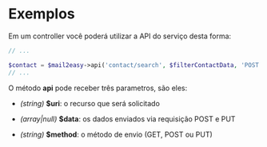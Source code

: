 # Exemplos

Em um controller você poderá utilizar a API do serviço desta forma:

```php
// ...

$contact = $mail2easy->api('contact/search', $filterContactData, 'POST');
// ...

```

O método **api** pode receber três parametros, são eles:

- *(string)* **$uri**: o recurso que será solicitado

- *(array|null)* **$data**: os dados enviados via requisição POST e PUT

- *(string)* **$method**: o método de envio (GET, POST ou PUT)
